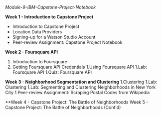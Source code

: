 *Module-9-IBM-Capstone-Project-Notebook*

**Week 1 - Introduction to Capstone Project**
* Introduction to Capstone Project
* Location Data Providers
* Signing-up for a Watson Studio Account
* Peer-review Assignment: Capstone Project Notebook

**Week 2 - Foursquare API**
1. Introduction to Foursquare
1. Getting Foursquare API Credentials
1.Using Foursquare API
1.Lab: Foursquare API
1.Quiz: Foursquare API

**Week 3 - Neighborhood Segmentation and Clustering**
1.Clustering
1.Lab: Clustering
1.Lab: Segmenting and Clustering Neighborhoods in New York City
1.Peer-review Assignment: Scraping Postal Codes from Wikipedia

**Week 4 - Capstone Project: The Battle of Neighborhoods
Week 5 - Capstone Project: The Battle of Neighborhoods (Cont'd)

 
